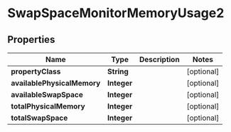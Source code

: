 

# SwapSpaceMonitorMemoryUsage2


## Properties

Name | Type | Description | Notes
------------ | ------------- | ------------- | -------------
**propertyClass** | **String** |  |  [optional]
**availablePhysicalMemory** | **Integer** |  |  [optional]
**availableSwapSpace** | **Integer** |  |  [optional]
**totalPhysicalMemory** | **Integer** |  |  [optional]
**totalSwapSpace** | **Integer** |  |  [optional]



